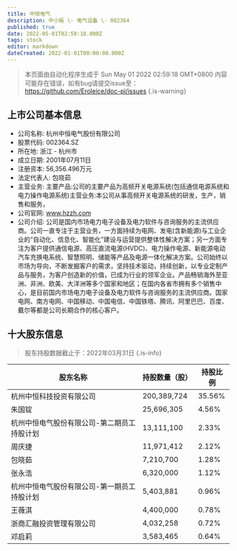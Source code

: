 ```yaml
---
title: 中恒电气
description: 中小板 \- 电气设备 \- 002364
published: true
date: 2022-05-01T02:59:18.000Z
tags: stock
editor: markdown
dateCreated: 2022-01-01T00:00:00.000Z
---
```


> 本页面由自动化程序生成于 Sun May 01 2022 02:59:18 GMT+0800
> 内容可能存在错误，如有bug请提交issue至：https://github.com/Eroleice/doc-pi/issues
{.is-warning}

## 上市公司基本信息
- 公司名称: 杭州中恒电气股份有限公司
- 股票代码: 002364.SZ
- 所在地: 浙江 - 杭州市
- 成立日期: 2001年07月11日
- 注册资本: 56,356.496万元
- 法定代表人: 包晓茹
- 主营业务: 主要产品:公司的主要产品为高频开关电源系统(包括通信电源系统和电力操作电源系统)主营业务:本公司从事高频开关电源系统的研发，生产，销售和服务，
- 公司官网: www.hzzh.com
- 公司介绍: 公司是国内市场电力电子设备及电力软件与咨询服务的主流供应商。公司一直专注于主营业务，一方面持续为电网、发电(含新能源)与工业企业的“自动化、信息化、智能化”建设与运营提供整体性解决方案；另一方面专注为客户提供通信电源、高压直流电源(HVDC)、电力操作电源、新能源电动汽车充换电系统、智慧照明、储能等产品及电源一体化解决方案。公司始终以市场为导向，不断发掘客户的需求，坚持技术驱动，持续创新，以专业定制产品与服务，为客户创造新的价值，已成为行业的领军企业。产品畅销海外至亚洲、非洲、欧美、大洋洲等多个国家和地区；在国内各省市拥有多个销售中心，是目前国内市场电力电子设备及电力软件与咨询服务的主流供应商。国家电网、南方电网、中国移动、中国电信、中国铁塔、腾讯、阿里巴巴、百度、戴尔等都是公司长期合作的核心客户。


## 十大股东信息
> 股东持股数据截止于：2022年03月31日
{.is-info}

| 股东名称 | 持股数量（股） | 持股比例 |
| --- | --- | --- |
| 杭州中恒科技投资有限公司 | 200,389,724 | 35.56% |
| 朱国锭 | 25,696,305 | 4.56% |
| 杭州中恒电气股份有限公司-第二期员工持股计划 | 13,111,100 | 2.33% |
| 周庆捷 | 11,971,412 | 2.12% |
| 包晓茹 | 7,210,700 | 1.28% |
| 张永浩 | 6,320,000 | 1.12% |
| 杭州中恒电气股份有限公司-第一期员工持股计划 | 5,403,881 | 0.96% |
| 王薇淇 | 4,400,000 | 0.78% |
| 浙商汇融投资管理有限公司 | 4,032,258 | 0.72% |
| 邓启莉 | 3,583,465 | 0.64% |





